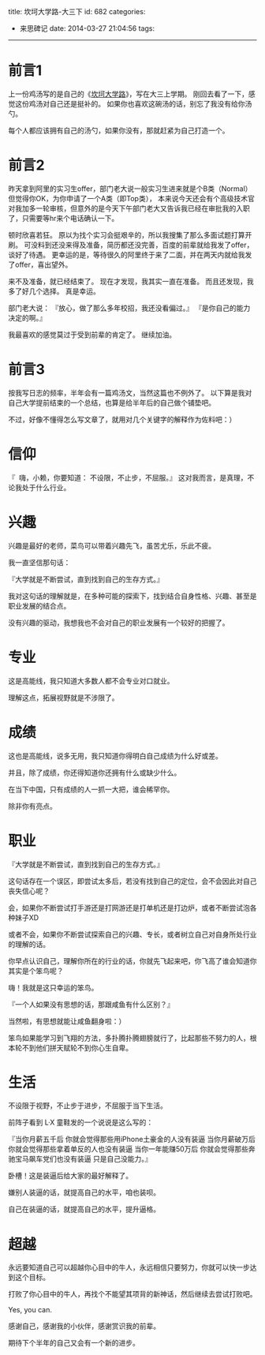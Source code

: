 title: 坎坷大学路-大三下
id: 682
categories:
  - 来思碑记
date: 2014-03-27 21:04:56
tags:
---

# 前言1

上一份鸡汤写的是自己的《<span style="text-decoration: underline;">坎坷大学路</span>》，写在大三上学期。
刚回去看了一下，感觉这份鸡汤对自己还是挺补的。
如果你也喜欢这碗汤的话，别忘了我没有给你汤勺。

每个人都应该拥有自己的汤勺，如果你没有，那就赶紧为自己打造一个。

# 前言2

昨天拿到阿里的实习生offer，部门老大说一般实习生进来就是个B类（Normal）但觉得你OK，为你申请了一个A类（即Top类），
本来说今天还会有个高级技术官对我加多一轮审核，但意外的是今天下午部门老大又告诉我已经在审批我的入职了，只需要等hr来个电话确认一下。

顿时欣喜若狂。
原以为找个实习会挺艰辛的，所以我搜集了那么多面试题打算开刷。
可没料到还没来得及准备，简历都还没完善，百度的前辈就给我发了offer，谈好了待遇。
更幸运的是，等待很久的阿里终于来了二面，并在两天内就给我发了offer，喜出望外。

来不及准备，就已经结束了。
现在才发现，我其实一直在准备。
而且还发现，我多了好几个选择。
真是幸运。

部门老大说：
『放心，做了那么多年校招，我还没看偏过。』
『是你自己的能力决定的啊。』

我最喜欢的感觉莫过于受到前辈的肯定了。
继续加油。

# 前言3

按我写日志的频率，半年会有一篇鸡汤文，当然这篇也不例外了。
以下算是我对自己大学提前结束的一个总结，也算是给半年后的自己做个铺垫吧。

不过，好像不懂得怎么写文章了，就用对几个关键字的解释作为佐料吧：）

# 信仰

『  嗨，小赖，你要知道：
不设限，不止步，不屈服。』
这对我而言，是真理，不论我处于什么行业。

# 兴趣

兴趣是最好的老师，菜鸟可以带着兴趣先飞，虽苦尤乐，乐此不疲。

我一直坚信那句话：

『大学就是不断尝试，直到找到自己的生存方式。』

我对这句话的理解就是，在多种可能的探索下，找到结合自身性格、兴趣、甚至是职业发展的结合点。

没有兴趣的驱动，我想我也不会对自己的职业发展有一个较好的把握了。

# 专业

这是高能线，我只知道大多数人都不会专业对口就业。

理解这点，拓展视野就是不涉限了。

# 成绩

这也是高能线，说多无用，我只知道你得明白自己成绩为什么好或差。

并且，除了成绩，你还得知道你还拥有什么或缺少什么。

在当下中国，只有成绩的人一抓一大把，谁会稀罕你。

除非你有亮点。

# 职业

『大学就是不断尝试，直到找到自己的生存方式。』

这句话存在一个误区，即尝试太多后，若没有找到自己的定位，会不会因此对自己丧失信心呢？

会，如果你不断尝试打手游还是打网游还是打单机还是打边炉，或者不断尝试泡各种妹子XD

或者不会，如果你不断尝试探索自己的兴趣、专长，或者树立自己对自身所处行业的理解的话。

你早点认识自己，理解你所在的行业的话，你就先飞起来吧，你飞高了谁会知道你其实是个笨鸟呢？

嗨！我就是这只幸运的笨鸟。

『一个人如果没有思想的话，那跟咸鱼有什么区别？』

当然啦，有思想就能让咸鱼翻身啦：）

笨鸟如果能学习到飞翔的方法，多扑腾扑腾翅膀就行了，比起那些不努力的人，根本轮不到他们拼天赋轮不到你心生自卑。

# 生活

不设限于视野，不止步于进步，不屈服于当下生活。

前阵子看到 L·X 童鞋发的一个说说是这么写的：

『当你月薪五千后 你就会觉得那些用iPhone土豪金的人没有装逼 当你月薪破万后 你就会觉得那些拿着单反的人也没有装逼 当你一年能赚50万后 你就会觉得那些奔驰宝马飙车党们也没有装逼 只是自己没能力。』

卧槽！这是装逼后给大家的最好解释了。

嫌别人装逼的话，就提高自己的水平，咱也装呗。

自己在装逼的话，就提高自己的水平，提升逼格。

# 超越

永远要知道自己可以超越你心目中的牛人，永远相信只要努力，你就可以快一步达到这个目标。

打败了你心目中的牛人，再找个不能望其项背的新神话，然后继续去尝试打败吧。

Yes, you can.

感谢自己，感谢我的小伙伴，感谢赏识我的前辈。

期待下个半年的自己又会有一个新的进步。